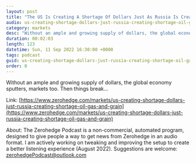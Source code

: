 ```yaml
---
layout: post
title: "The US Is Creating A Shortage Of Dollars Just As Russia Is Creating A Shortage Of Oil, Gas And Grain"
audio: us-creating-shortage-dollars-just-russia-creating-shortage-oil-gas-and-grain-0
category: markets
desc: "Without an ample and growing supply of dollars, the global economy sputters, markets too. Then things break..."
duration: 00:02:03
length: 123
datetime: Sun, 11 Sep 2022 16:30:00 +0000
tags: podcast
guid: us-creating-shortage-dollars-just-russia-creating-shortage-oil-gas-and-grain-0
order: 0
---
```

Without an ample and growing supply of dollars, the global economy sputters, markets too. Then things break...

Link: [https://www.zerohedge.com/markets/us-creating-shortage-dollars-just-russia-creating-shortage-oil-gas-and-grain](https://www.zerohedge.com/markets/us-creating-shortage-dollars-just-russia-creating-shortage-oil-gas-and-grain)

About: The Zerohedge Podcast is a non-commercial, automated program, designed to give people a way to get news from Zerohedge in an audio format.  I am actively working on tweaking and improving the setup to create a better listening experience (August 2022).  Suggestions are welcome: [zerohedgePodcast@outlook.com](mailto:zerohedgePodcast@outlook.com)